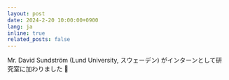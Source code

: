 ```yaml
---
layout: post
date: 2024-2-20 10:00:00+0900
lang: ja
inline: true
related_posts: false
---
```


Mr. David Sundström (Lund University, スウェーデン) がインターンとして研究室に加わりました 🚀

